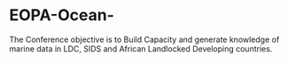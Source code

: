 # EOPA-Ocean-
The Conference objective is to Build Capacity and generate knowledge of marine data in LDC, SIDS and African Landlocked Developing countries.

